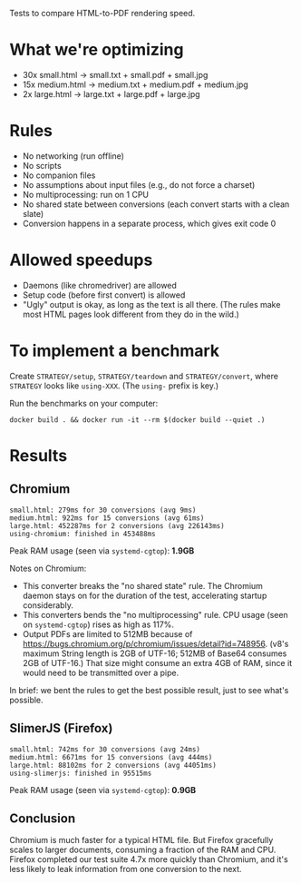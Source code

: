 Tests to compare HTML-to-PDF rendering speed.

# What we're optimizing

* 30x small.html -> small.txt + small.pdf + small.jpg
* 15x medium.html -> medium.txt + medium.pdf + medium.jpg
* 2x large.html -> large.txt + large.pdf + large.jpg

# Rules

* No networking (run offline)
* No scripts
* No companion files
* No assumptions about input files (e.g., do not force a charset)
* No multiprocessing: run on 1 CPU
* No shared state between conversions (each convert starts with a clean slate)
* Conversion happens in a separate process, which gives exit code 0

# Allowed speedups

* Daemons (like chromedriver) are allowed
* Setup code (before first convert) is allowed
* "Ugly" output is okay, as long as the text is all there. (The rules make most
  HTML pages look different from they do in the wild.)

# To implement a benchmark

Create `STRATEGY/setup`, `STRATEGY/teardown` and `STRATEGY/convert`, where
`STRATEGY` looks like `using-XXX`. (The `using-` prefix is key.)

Run the benchmarks on your computer:

`docker build . && docker run -it --rm $(docker build --quiet .)`

# Results

## Chromium

```
small.html: 279ms for 30 conversions (avg 9ms)
medium.html: 922ms for 15 conversions (avg 61ms)
large.html: 452287ms for 2 conversions (avg 226143ms)
using-chromium: finished in 453488ms
```

Peak RAM usage (seen via `systemd-cgtop`): **1.9GB**

Notes on Chromium:

* This converter breaks the "no shared state" rule. The Chromium daemon stays on
  for the duration of the test, accelerating startup considerably.
* This converters bends the "no multiprocessing" rule. CPU usage (seen on
  `systemd-cgtop`) rises as high as 117%.
* Output PDFs are limited to 512MB because of
  https://bugs.chromium.org/p/chromium/issues/detail?id=748956. (v8's maximum
  String length is 2GB of UTF-16; 512MB of Base64 consumes 2GB of UTF-16.) That
  size might consume an extra 4GB of RAM, since it would need to be transmitted
  over a pipe.

In brief: we bent the rules to get the best possible result, just to see what's
possible.

## SlimerJS (Firefox)

```
small.html: 742ms for 30 conversions (avg 24ms)
medium.html: 6671ms for 15 conversions (avg 444ms)
large.html: 88102ms for 2 conversions (avg 44051ms)
using-slimerjs: finished in 95515ms
```

Peak RAM usage (seen via `systemd-cgtop`): **0.9GB**

## Conclusion

Chromium is much faster for a typical HTML file. But Firefox gracefully scales
to larger documents, consuming a fraction of the RAM and CPU. Firefox completed
our test suite 4.7x more quickly than Chromium, and it's less likely to leak
information from one conversion to the next.
